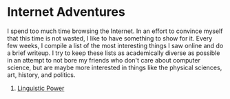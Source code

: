 
# Internet Adventures

I spend too much time browsing the Internet. In an effort to convince myself that this time is not wasted, I like to have something to show for it. Every few weeks, I compile a list of the most interesting things I saw online and do a brief writeup. I try to keep these lists as academically diverse as possible in an attempt to not bore my friends who don't care about computer science, but are maybe more interested in things like the physical sciences, art, history, and politics.


1. [Linguistic Power](linguistic-power.html)

